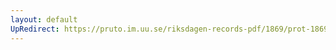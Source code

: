 ```yaml
---
layout: default
UpRedirect: https://pruto.im.uu.se/riksdagen-records-pdf/1869/prot-1869--fk--420/prot-1869--fk--420_008.pdf
---
```

